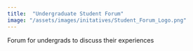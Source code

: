 ```yaml
---
title:  "Undergraduate Student Forum"
image: "/assets/images/initatives/Student_Forum_Logo.png"
---
```

Forum for undergrads to discuss their experiences